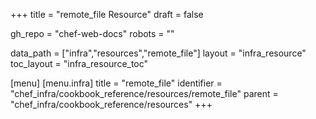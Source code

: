 +++
title = "remote_file Resource"
draft = false

gh_repo = "chef-web-docs"
robots = ""

data_path = ["infra","resources","remote_file"]
layout = "infra_resource"
toc_layout = "infra_resource_toc"


[menu]
  [menu.infra]
    title = "remote_file"
    identifier = "chef_infra/cookbook_reference/resources/remote_file"
    parent = "chef_infra/cookbook_reference/resources"
+++

<!-- The contents of this page are automatically generated from the remote_file.yaml file in the data directory. -->
<!-- To suggest a change, edit the https://github.com/chef/chef/blob/master/lib/chef/resource/remote_file.rb file
      and submit a pull request to the https://github.com/chef/chef repository. -->
